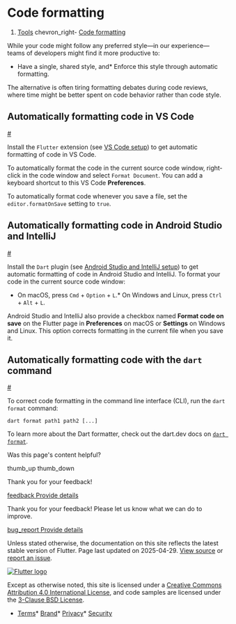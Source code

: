 Code formatting
===============

1. [Tools](/tools) chevron\_right- [Code formatting](/tools/formatting)

While your code might follow any preferred style—in our experience—teams of developers might find it more productive to:

* Have a single, shared style, and* Enforce this style through automatic formatting.

The alternative is often tiring formatting debates during code reviews, where time might be better spent on code behavior rather than code style.

Automatically formatting code in VS Code
----------------------------------------

[#](#automatically-formatting-code-in-vs-code)

Install the `Flutter` extension (see [VS Code setup](/tools/vs-code#setup)) to get automatic formatting of code in VS Code.

To automatically format the code in the current source code window, right-click in the code window and select `Format Document`. You can add a keyboard shortcut to this VS Code **Preferences**.

To automatically format code whenever you save a file, set the `editor.formatOnSave` setting to `true`.

Automatically formatting code in Android Studio and IntelliJ
------------------------------------------------------------

[#](#automatically-formatting-code-in-android-studio-and-intellij)

Install the `Dart` plugin (see [Android Studio and IntelliJ setup](/tools/android-studio#setup)) to get automatic formatting of code in Android Studio and IntelliJ. To format your code in the current source code window:

* On macOS, press `Cmd` + `Option` + `L`.* On Windows and Linux, press `Ctrl` + `Alt` + `L`.

Android Studio and IntelliJ also provide a checkbox named **Format code on save** on the Flutter page in **Preferences** on macOS or **Settings** on Windows and Linux. This option corrects formatting in the current file when you save it.

Automatically formatting code with the `dart` command
-----------------------------------------------------

[#](#automatically-formatting-code-with-the-dart-command)

To correct code formatting in the command line interface (CLI), run the `dart format` command:

```
dart format path1 path2 [...]
```

To learn more about the Dart formatter, check out the dart.dev docs on [`dart format`](https://dart.dev/tools/dart-format).

Was this page's content helpful?

thumb\_up thumb\_down

Thank you for your feedback!

 [feedback Provide details](https://github.com/flutter/website/issues/new?template=1_page_issue.yml&&page-url=https://docs.flutter.dev/tools/formatting/&page-source=https://github.com/flutter/website/tree/main/src/content/tools/formatting.md)

Thank you for your feedback! Please let us know what we can do to improve.

 [bug\_report Provide details](https://github.com/flutter/website/issues/new?template=1_page_issue.yml&&page-url=https://docs.flutter.dev/tools/formatting/&page-source=https://github.com/flutter/website/tree/main/src/content/tools/formatting.md)

Unless stated otherwise, the documentation on this site reflects the latest stable version of Flutter. Page last updated on 2025-04-29. [View source](https://github.com/flutter/website/tree/main/src/content/tools/formatting.md) or [report an issue](https://github.com/flutter/website/issues/new?template=1_page_issue.yml&&page-url=https://docs.flutter.dev/tools/formatting/&page-source=https://github.com/flutter/website/tree/main/src/content/tools/formatting.md "Report an issue with this page").

[![Flutter logo](/assets/images/branding/flutter/logo+text/horizontal/white.svg)](https://flutter.dev)

Except as otherwise noted, this site is licensed under a [Creative Commons Attribution 4.0 International License](https://creativecommons.org/licenses/by/4.0/), and code samples are licensed under the [3-Clause BSD License](https://opensource.org/licenses/BSD-3-Clause).

* [Terms](/tos "Terms of use")* [Brand](/brand "Brand usage guidelines")* [Privacy](https://policies.google.com/privacy "Privacy policy")* [Security](/security "Security philosophy and practices")

   